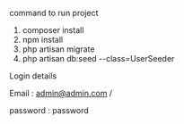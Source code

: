 command to run project

1. composer install
2. npm install
3. php artisan migrate
4. php artisan db:seed --class=UserSeeder


Login details

Email : admin@admin.com / 

password : password